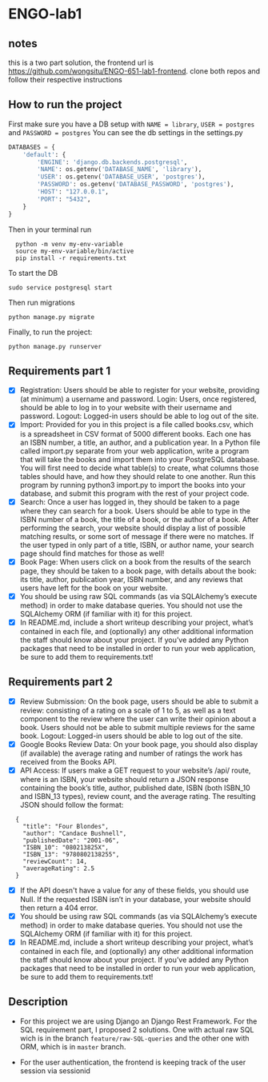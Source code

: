 # ENGO-lab1

## notes
this is a two part solution, the frontend url is https://github.com/wongsitu/ENGO-651-lab1-frontend. clone both repos and follow their respective instructions

## How to run the project
First make sure you have a DB setup with ```NAME = library```, ```USER = postgres``` and ```PASSWORD = postgres``` You can see the db settings in the settings.py

```python
DATABASES = {
    'default': {
        'ENGINE': 'django.db.backends.postgresql',
        'NAME': os.getenv('DATABASE_NAME', 'library'),
        'USER': os.getenv('DATABASE_USER', 'postgres'),
        'PASSWORD': os.getenv('DATABASE_PASSWORD', 'postgres'),
        'HOST': "127.0.0.1",
        'PORT': "5432",
    }
}
```

Then in your terminal run

```terminal
  python -m venv my-env-variable
  source my-env-variable/bin/active
  pip install -r requirements.txt
```

To start the DB

```
sudo service postgresql start
```

Then run migrations

```
python manage.py migrate
```

Finally, to run the project:

```
python manage.py runserver
```

## Requirements part 1

- [x] Registration: Users should be able to register for your website, providing (at minimum) a username and password.
Login: Users, once registered, should be able to log in to your website with their username and password.
Logout: Logged-in users should be able to log out of the site.
- [x] Import: Provided for you in this project is a file called books.csv, which is a spreadsheet in CSV format of 5000 different books. Each one has an ISBN number, a title, an author, and a publication year. In a Python file called import.py separate from your web application, write a program that will take the books and import them into your PostgreSQL database. You will first need to decide what table(s) to create, what columns those tables should have, and how they should relate to one another. Run this program by running python3 import.py to import the books into your database, and submit this program with the rest of your project code.
- [x] Search: Once a user has logged in, they should be taken to a page where they can search for a book. Users should be able to type in the ISBN number of a book, the title of a book, or the author of a book. After performing the search, your website should display a list of possible matching results, or some sort of message if there were no matches. If the user typed in only part of a title, ISBN, or author name, your search page should find matches for those as well!
- [x] Book Page: When users click on a book from the results of the search page, they should be taken to a book page, with details about the book: its title, author, publication year, ISBN number, and any reviews that users have left for the book on your website.
- [x] You should be using raw SQL commands (as via SQLAlchemy’s execute method) in order to make database queries. You should not use the SQLAlchemy ORM (if familiar with it) for this project.
- [x] In README.md, include a short writeup describing your project, what’s contained in each file, and (optionally) any other additional information the staff should know about your project. If you’ve added any Python packages that need to be installed in order to run your web application, be sure to add them to requirements.txt!

## Requirements part 2

- [x] Review Submission: On the book page, users should be able to submit a review: consisting of a rating on a scale of 1 to 5, as well as a text component to the review where the user can write their opinion about a book. Users should not be able to submit multiple reviews for the same book.
Logout: Logged-in users should be able to log out of the site.
- [x] Google Books Review Data: On your book page, you should also display (if available) the average rating and number of ratings the work has received from the Books API.
- [x] API Access: If users make a GET request to your website’s /api/<isbn> route, where <isbn> is an ISBN, your website should return a JSON response containing the book’s title, author, published date, ISBN (both ISBN_10 and ISBN_13 types), review count, and the average rating. The resulting JSON should follow the format:
```
  {
    "title": "Four Blondes",
    "author": "Candace Bushnell",
    "publishedDate": "2001-06",
    "ISBN_10": "080213825X",
    "ISBN_13": "9780802138255", 
    "reviewCount": 14, 
    "averageRating": 2.5 
  }
```
- [x] If the API doesn't have a value for any of these fields, you should use Null. If the requested ISBN isn’t in your database, your website should then return a 404 error.
- [x] You should be using raw SQL commands (as via SQLAlchemy’s execute method) in order to make database queries. You should not use the SQLAlchemy ORM (if familiar with it) for this project.
- [x] In README.md, include a short writeup describing your project, what’s contained in each file, and (optionally) any other additional information the staff should know about your project. If you’ve added any Python packages that need to be installed in order to run your web application, be sure to add them to requirements.txt!

## Description

- For this project we are using Django an Django Rest Framework. For the SQL requirement part, I proposed 2 solutions. One with actual raw SQL wich is in the branch ```feature/raw-SQL-queries``` and the other one with ORM, which is in ```master``` branch.

- For the user authentication, the frontend is keeping track of the user session via sessionid

